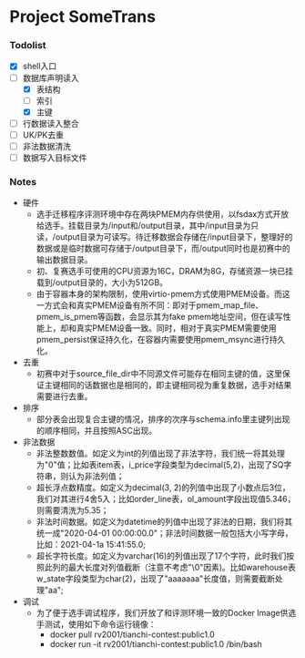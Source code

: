 # Project SomeTrans
### Todolist
- [x] shell入口 
- [ ] 数据库声明读入
  - [X] 表结构
  - [ ] 索引
  - [X] 主键
- [ ] 行数据读入整合
- [ ] UK/PK去重
- [ ] 非法数据清洗
- [ ] 数据写入目标文件
### Notes
* 硬件
	* 选手迁移程序评测环境中存在两块PMEM内存供使用，以fsdax方式开放给选手。挂载目录为/input和/output目录，其中/input目录为只读，/output目录为可读写。待迁移数据会存储在/input目录下，整理好的数据或是临时数据可存储于/output目录下，而/output同时也是初赛中的输出数据目录。
	* 初、复赛选手可使用的CPU资源为16C，DRAM为8G，存储资源一块已挂载到/output目录的，大小为512GB。
	* 由于容器本身的架构限制，使用virtio-pmem方式使用PMEM设备。而这一方式会和真实PMEM设备有所不同：即对于pmem_map_file、pmem_is_pmem等函数，会显示其为fake pmem地址空间，但在读写性能上，却和真实PMEM设备一致。同时，相对于真实PMEM需要使用pmem\_persist保证持久化，在容器内需要使用pmem_msync进行持久化。
* 去重
    * 初赛中对于source_file_dir中不同源文件可能存在相同主键的值，这里保证主键相同的话数据也是相同的，即主键相同视为重复数据，选手对结果需要进行去重。
* 排序
	* 部分表会出现复合主键的情况，排序的次序与schema.info里主键列出现的顺序相同，并且按照ASC出现。
* 非法数据
    * 非法整数数值。如定义为int的列值出现了非法字符，我们统一将其处理为"0"值；比如表item表，i_price字段类型为decimal(5,2)，出现了SQ字符串，则认为非法列值；
    * 超长浮点数精度。如定义为decimal(3, 2)的列值中出现了小数点后3位，我们对其进行4舍5入；比如order_line表，ol_amount字段出现值5.346，则需要清洗为5.35；
    * 非法时间数据。如定义为datetime的列值中出现了非法的日期，我们将其统一成"2020-04-01 00:00:00.0"；非法时间数据一般包括大小写字母，比如：2021-04-1a 15:41:55.0;
    * 超长字符长度。如定义为varchar(16)的列值出现了17个字符，此时我们按照此列的最大长度对列值截断（注意不考虑"\0"因素)。比如warehouse表w_state字段类型为char(2)，出现了"aaaaaaa"长度值，则需要截断处理"aa";
* 调试
    * 为了便于选手调试程序，我们开放了和评测环境一致的Docker Image供选手测试，使用如下命令运行镜像：
      * docker pull rv2001/tianchi-contest:public1.0
      * docker run -it rv2001/tianchi-contest:public1.0 /bin/bash

